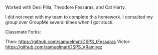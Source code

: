 Worked with Desi Pilla, Theodore Fessaras, and Cat Harty.

I did not meet with my team to complete this homework. I consulted my group over GroupMe several times when I got stuck.


Classmate Forks:

Theo: https://github.com/samuelmat/DSPS_tFessaras
Victor: https://github.com/samuelmat/DSPS_VRamirez
